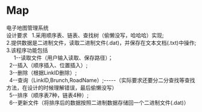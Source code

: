# Map<br />
电子地图管理系统<br />
设计要求 
    1.采用顺序表、链表、查找树（偷懒没写，哈哈哈）实现; 
    <br />
    2.提供数据是二进制文件，读取二进制文件(.dat)，并保存在文本文档(.txt)中操作;<br />
    3.该程序功能包括  
    &nbsp;&nbsp;1--读取文件（用户输入读取、保存路径）；<br />
    &nbsp;&nbsp;2--插入（顺序插入、位置插入）;<br />
    &nbsp;&nbsp;3--删除（根据LinkID删除）;<br />
    &nbsp;&nbsp;4--查询（LinkID,Brunch,RoadName）;-----（实际要求还要分二分查找等查找方法，在设计的时候理解错误，最后偷懒没写）<br />
    &nbsp;&nbsp;5--排序（顺序表7种，链表4种）;<br />
    &nbsp;&nbsp;6--更新文件（将排序后的数据按照二进制数据存储回一个二进制文件(.dat)）<br />
